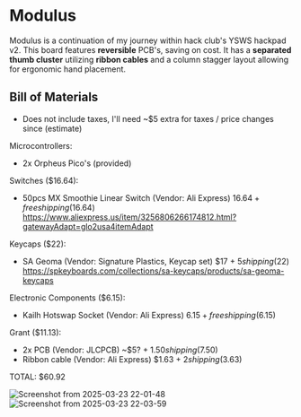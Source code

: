 # Modulus
Modulus is a continuation of my journey within hack club's YSWS hackpad v2. This board features **reversible** PCB's, saving on cost. It has a **separated thumb cluster** utilizing **ribbon cables** and a column stagger layout allowing for ergonomic hand placement.

## Bill of Materials
* Does not include taxes, I'll need ~$5 extra for taxes / price changes since (estimate)

Microcontrollers:
- 2x Orpheus Pico's (provided)

Switches ($16.64):
- 50pcs MX Smoothie Linear Switch (Vendor: Ali Express) $16.64 + free shipping ($16.64) https://www.aliexpress.us/item/3256806266174812.html?gatewayAdapt=glo2usa4itemAdapt

Keycaps ($22):
- SA Geoma (Vendor: Signature Plastics, Keycap set) $17 + $5 shipping ($22) https://spkeyboards.com/collections/sa-keycaps/products/sa-geoma-keycaps

Electronic Components ($6.15):
- Kailh Hotswap Socket (Vendor: Ali Express) $6.15 + free shipping ($6.15)

Grant ($11.13):
- 2x PCB (Vendor: JLCPCB) ~$5? + $1.50 shipping ($7.50)
- Ribbon cable (Vendor: Ali Express) $1.63 + $2 shipping ($3.63)

TOTAL: $60.92


![Screenshot from 2025-03-23 22-01-48](https://github.com/user-attachments/assets/d9e13946-eea9-4e3d-a760-a031157fefd7)
![Screenshot from 2025-03-23 22-03-59](https://github.com/user-attachments/assets/d7d5c615-b51b-4399-8808-e4cdcfd46d63)
